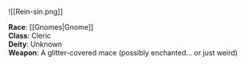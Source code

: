 ![[Rein-sin.png]]
  
**Race**: [[Gnomes|Gnome]]  
**Class**: Cleric  
**Deity**: Unknown   
**Weapon**: A glitter-covered mace (possibly enchanted… or just weird)  